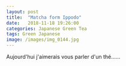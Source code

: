 ```yaml
---
layout: post
title:  "Matcha form Ippodo"
date:   2018-11-18 19:26:00
categories: Japanese Green Tea
tags: Green Japanese 
image: /images/img_0144.jpg
---
```

Aujourd'hui j'aimerais vous parler d'un thé......


